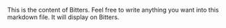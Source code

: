 This is the content of Bitters. Feel free to write anything you want into this markdown file. It will display on Bitters.